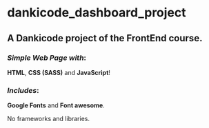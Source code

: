 # dankicode_dashboard_project

## A **Dankicode** project of the **FrontEnd** course.

### _Simple Web Page with_:
**HTML**, **CSS (SASS)** and **JavaScript**!

### _Includes_:
**Google Fonts** and **Font awesome**.

No frameworks and libraries.
